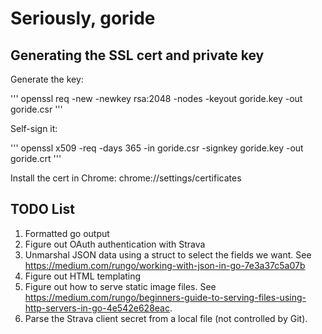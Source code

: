 # Seriously, goride

## Generating the SSL cert and private key

Generate the key:

'''
openssl req -new -newkey rsa:2048 -nodes -keyout goride.key -out goride.csr
'''

Self-sign it:

'''
openssl x509 -req -days 365 -in goride.csr -signkey goride.key -out goride.crt
'''

Install the cert in Chrome: chrome://settings/certificates


## TODO List

1. Formatted go output
1. Figure out OAuth authentication with Strava
1. Unmarshal JSON data using a struct to select the fields we want. See https://medium.com/rungo/working-with-json-in-go-7e3a37c5a07b
1. Figure out HTML templating
1. Figure out how to serve static image files. See https://medium.com/rungo/beginners-guide-to-serving-files-using-http-servers-in-go-4e542e628eac.
1. Parse the Strava client secret from a local file (not controlled by Git).
